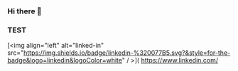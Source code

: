 ### Hi there 👋


### TEST

[<img align="left" alt="linked-in" src="https://img.shields.io/badge/linkedin-%320077B5.svg?&style=for-the-badge&logo=linkedin&logoColor=white" / >](
https://www.linkedin.com/

<!--
**Anthony-S58/Anthony-S58** is a ✨ _special_ ✨ repository because its `README.md` (this file) appears on your GitHub profile.

Here are some ideas to get you started:

- 🔭 I’m currently working on ... Something
- 🌱 I’m currently learning ... HTML, CSS, JavaScript, PHP
- 👯 I’m looking to collaborate on ...
- 🤔 I’m looking for help with ...
- 💬 Ask me about ...
- 📫 How to reach me: ...
- 😄 Pronouns: ...
- ⚡ Fun fact: ...
-->
